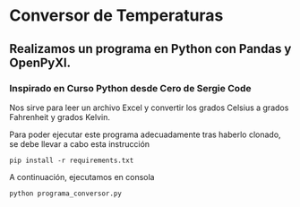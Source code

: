 # Conversor de Temperaturas

## Realizamos un programa en Python con Pandas y OpenPyXl.

### Inspirado en Curso Python desde Cero de Sergie Code

Nos sirve para leer un archivo Excel y convertir los grados Celsius a grados Fahrenheit y grados Kelvin.

Para poder ejecutar este programa adecuadamente tras haberlo clonado, se debe llevar a cabo esta instrucción 
```
pip install -r requirements.txt
```

A continuación, ejecutamos en consola 

```
python programa_conversor.py
```

